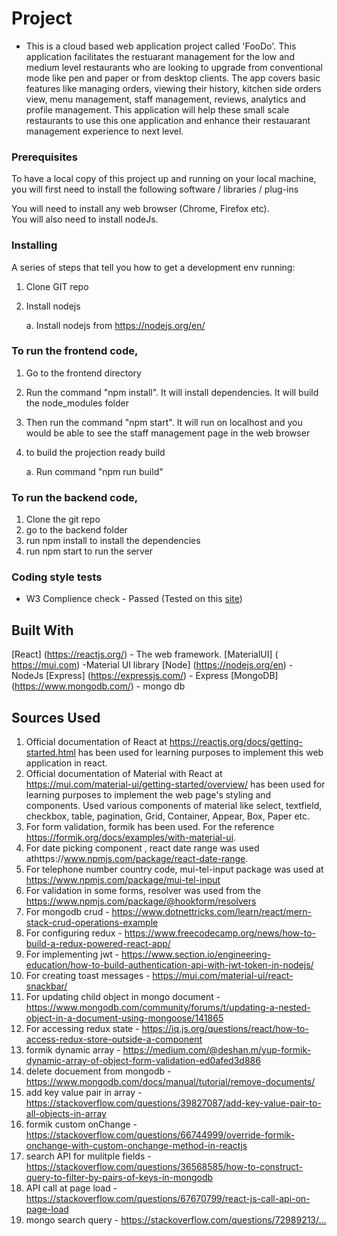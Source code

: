 <!--- The following README.md sample file was adapted from https://gist.github.com/PurpleBooth/109311bb0361f32d87a2#file-readme-template-md by Gabriella Mosquera for academic use ---> 

# Project

* This is a cloud based web application project called 'FooDo'. This application facilitates the restuarant management for the low and medium level restaurants who are looking to upgrade from conventional mode like pen and paper or from desktop clients. The app covers basic features like managing orders, viewing their history, kitchen side orders view, menu management, staff management, reviews, analytics and profile management. This application will help these small scale restaurants to use this one application and enhance their restauarant management experience to next level. 

### Prerequisites

To have a local copy of this project up and running on your local machine, you will first need to install the following software / libraries / plug-ins

You will need to install any web browser (Chrome, Firefox etc).  
You will also need to install nodeJs.


### Installing

A series of steps that tell you how to get a development env running:

1. Clone GIT repo

2. Install nodejs

      a. Install nodejs from  https://nodejs.org/en/

### To run the frontend code,

1.  Go to the frontend directory
  
2.  Run the command "npm install". It will install dependencies. It will build the node_modules folder
  
3.  Then run the command "npm start". It will run on localhost and you would be able to see the staff management page in the web browser

4. to build the projection ready build

    a.  Run command "npm run build"

### To run the backend code,
1. Clone the git repo
2. go to the backend folder
3. run npm install to install the dependencies
4. run npm start to run the server

### Coding style tests

- W3 Complience check - Passed (Tested on this [site](https://validator.w3.org/))


## Built With

[React] (https://reactjs.org/) - The web framework.
[MaterialUI] ( https://mui.com) -Material UI library
[Node] (https://nodejs.org/en) - NodeJs
[Express] (https://expressjs.com/) - Express
[MongoDB] (https://www.mongodb.com/) - mongo db

## Sources Used

1. Official documentation of React at https://reactjs.org/docs/getting-started.html has been used for learning purposes to implement this web application in react.
2. Official documentation of Material with React at https://mui.com/material-ui/getting-started/overview/ has been used for learning purposes to implement the web page's styling and components. Used various components of material like select, textfield, checkbox, table, pagination, Grid, Container, Appear, Box, Paper etc.
3. For form validation, formik has been used. For the reference https://formik.org/docs/examples/with-material-ui. 
4. For date picking component , react date range was used athttps://www.npmjs.com/package/react-date-range. 
5. For telephone number country code, mui-tel-input package was used at https://www.npmjs.com/package/mui-tel-input 
6. For validation in some forms, resolver was used from the https://www.npmjs.com/package/@hookform/resolvers 
8. For mongodb crud - https://www.dotnettricks.com/learn/react/mern-stack-crud-operations-example
9. For configuring redux - https://www.freecodecamp.org/news/how-to-build-a-redux-powered-react-app/
10. For implementing jwt - https://www.section.io/engineering-education/how-to-build-authentication-api-with-jwt-token-in-nodejs/
11. For creating toast messages - https://mui.com/material-ui/react-snackbar/
12. For updating child object in mongo document - https://www.mongodb.com/community/forums/t/updating-a-nested-object-in-a-document-using-mongoose/141865
13. For accessing redux state - https://iq.js.org/questions/react/how-to-access-redux-store-outside-a-component
14. formik dynamic array - https://medium.com/@deshan.m/yup-formik-dynamic-array-of-object-form-validation-ed0afed3d886
15. delete docuement from mongodb - https://www.mongodb.com/docs/manual/tutorial/remove-documents/
16. add key value pair in array - https://stackoverflow.com/questions/39827087/add-key-value-pair-to-all-objects-in-array
17. formik custom onChange - https://stackoverflow.com/questions/66744999/override-formik-onchange-with-custom-onchange-method-in-reactjs
18. search API for mulitple fields - https://stackoverflow.com/questions/36568585/how-to-construct-query-to-filter-by-pairs-of-keys-in-mongodb
19. API call at page load - https://stackoverflow.com/questions/67670799/react-js-call-api-on-page-load
20. mongo search query - https://stackoverflow.com/questions/72989213/…


